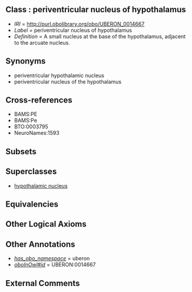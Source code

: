 
## Class : periventricular nucleus of hypothalamus

 * *IRI* = http://purl.obolibrary.org/obo/UBERON_0014667
 * *Label* = periventricular nucleus of hypothalamus
 * *Definition* = A small nucleus at the base of the hypothalamus, adjacent to the arcuate nucleus.

## Synonyms

 * periventricular hypothalamic nucleus
 * periventricular nucleus of the hypothalamus

## Cross-references

 * BAMS:PE
 * BAMS:Pe
 * BTO:0003795
 * NeuroNames:1593

## Subsets


## Superclasses

 * [hypothalamic nucleus](../../UBERON/68/UBERON_0006568.md)

## Equivalencies


## Other Logical Axioms


## Other Annotations

 * *[has_obo_namespace](../../ce/oboInOwl#hasOBONamespace.md)* = uberon
 * *[oboInOwl#id](../../id/oboInOwl#id.md)* = UBERON:0014667

## External Comments

